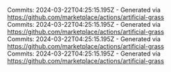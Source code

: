 Commits: 2024-03-22T04:25:15.195Z - Generated via https://github.com/marketplace/actions/artificial-grass
<br>
Commits: 2024-03-22T04:25:15.195Z - Generated via https://github.com/marketplace/actions/artificial-grass
<br>
Commits: 2024-03-22T04:25:15.195Z - Generated via https://github.com/marketplace/actions/artificial-grass
<br>
Commits: 2024-03-22T04:25:15.195Z - Generated via https://github.com/marketplace/actions/artificial-grass
<br>
